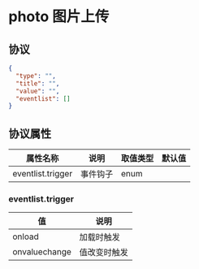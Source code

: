 # photo 图片上传


## 协议

```json
{
  "type": "",
  "title": "",
  "value": "",
  "eventlist": []
}
```

## 协议属性
| 属性名称 | 说明 | 取值类型 | 默认值
| ---- | ---- | ---- | ---- |
| eventlist.trigger | 事件钩子 | enum |  |



### eventlist.trigger
| 值 | 说明 |
| ---- | ---- |
| onload | 加载时触发 |
| onvaluechange | 值改变时触发 |
